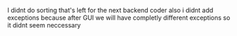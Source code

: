I didnt do sorting that's left for the next backend coder 
also i didnt add exceptions because after GUI we will have completly different exceptions so it didnt seem neccessary
